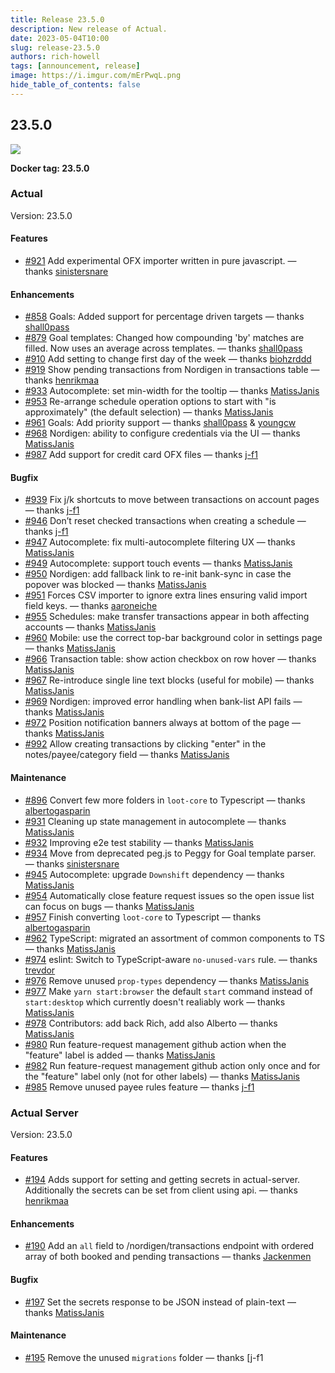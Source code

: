 ```yaml
---
title: Release 23.5.0
description: New release of Actual.
date: 2023-05-04T10:00
slug: release-23.5.0
authors: rich-howell
tags: [announcement, release]
image: https://i.imgur.com/mErPwqL.png
hide_table_of_contents: false
---
```


## 23.5.0

![](../img/blog/23.5.0.png)

**Docker tag: 23.5.0**

### Actual

Version: 23.5.0

#### Features

- [#921](https://github.com/actualbudget/actual/pull/921) Add experimental OFX importer written in pure javascript. — thanks [sinistersnare]

#### Enhancements

- [#858](https://github.com/actualbudget/actual/pull/858) Goals: Added support for percentage driven targets — thanks [shall0pass]
- [#879](https://github.com/actualbudget/actual/pull/879) Goal templates: Changed how compounding 'by' matches are filled. Now uses an average across templates. — thanks [shall0pass]
- [#910](https://github.com/actualbudget/actual/pull/910) Add setting to change first day of the week — thanks [biohzrddd]
- [#919](https://github.com/actualbudget/actual/pull/919) Show pending transactions from Nordigen in transactions table — thanks [henrikmaa]
- [#933](https://github.com/actualbudget/actual/pull/933) Autocomplete: set min-width for the tooltip — thanks [MatissJanis]
- [#953](https://github.com/actualbudget/actual/pull/953) Re-arrange schedule operation options to start with "is approximately" (the default selection) — thanks [MatissJanis]
- [#961](https://github.com/actualbudget/actual/pull/961) Goals: Add priority support — thanks [shall0pass] & [youngcw]
- [#968](https://github.com/actualbudget/actual/pull/968) Nordigen: ability to configure credentials via the UI — thanks [MatissJanis]
- [#987](https://github.com/actualbudget/actual/pull/987) Add support for credit card OFX files — thanks [j-f1]

#### Bugfix

- [#939](https://github.com/actualbudget/actual/pull/939) Fix j/k shortcuts to move between transactions on account pages — thanks [j-f1]
- [#946](https://github.com/actualbudget/actual/pull/946) Don’t reset checked transactions when creating a schedule — thanks [j-f1]
- [#947](https://github.com/actualbudget/actual/pull/947) Autocomplete: fix multi-autocomplete filtering UX — thanks [MatissJanis]
- [#949](https://github.com/actualbudget/actual/pull/949) Autocomplete: support touch events — thanks [MatissJanis]
- [#950](https://github.com/actualbudget/actual/pull/950) Nordigen: add fallback link to re-init bank-sync in case the popover was blocked — thanks [MatissJanis]
- [#951](https://github.com/actualbudget/actual/pull/951) Forces CSV importer to ignore extra lines ensuring valid import field keys. — thanks [aaroneiche]
- [#955](https://github.com/actualbudget/actual/pull/955) Schedules: make transfer transactions appear in both affecting accounts — thanks [MatissJanis]
- [#960](https://github.com/actualbudget/actual/pull/960) Mobile: use the correct top-bar background color in settings page — thanks [MatissJanis]
- [#966](https://github.com/actualbudget/actual/pull/966) Transaction table: show action checkbox on row hover — thanks [MatissJanis]
- [#967](https://github.com/actualbudget/actual/pull/967) Re-introduce single line text blocks (useful for mobile) — thanks [MatissJanis]
- [#969](https://github.com/actualbudget/actual/pull/969) Nordigen: improved error handling when bank-list API fails — thanks [MatissJanis]
- [#972](https://github.com/actualbudget/actual/pull/972) Position notification banners always at bottom of the page — thanks [MatissJanis]
- [#992](https://github.com/actualbudget/actual/pull/992) Allow creating transactions by clicking "enter" in the notes/payee/category field — thanks [MatissJanis]

#### Maintenance

- [#896](https://github.com/actualbudget/actual/pull/896) Convert few more folders in `loot-core` to Typescript — thanks [albertogasparin]
- [#931](https://github.com/actualbudget/actual/pull/931) Cleaning up state management in autocomplete — thanks [MatissJanis]
- [#932](https://github.com/actualbudget/actual/pull/932) Improving e2e test stability — thanks [MatissJanis]
- [#934](https://github.com/actualbudget/actual/pull/934) Move from deprecated peg.js to Peggy for Goal template parser. — thanks [sinistersnare]
- [#945](https://github.com/actualbudget/actual/pull/945) Autocomplete: upgrade `Downshift` dependency — thanks [MatissJanis]
- [#954](https://github.com/actualbudget/actual/pull/954) Automatically close feature request issues so the open issue list can focus on bugs — thanks [MatissJanis]
- [#957](https://github.com/actualbudget/actual/pull/957) Finish converting `loot-core` to Typescript — thanks [albertogasparin]
- [#962](https://github.com/actualbudget/actual/pull/962) TypeScript: migrated an assortment of common components to TS — thanks [MatissJanis]
- [#974](https://github.com/actualbudget/actual/pull/974) eslint: Switch to TypeScript-aware `no-unused-vars` rule. — thanks [trevdor]
- [#976](https://github.com/actualbudget/actual/pull/976) Remove unused `prop-types` dependency — thanks [MatissJanis]
- [#977](https://github.com/actualbudget/actual/pull/977) Make `yarn start:browser` the default `start` command instead of `start:desktop` which currently doesn't realiably work — thanks [MatissJanis]
- [#978](https://github.com/actualbudget/actual/pull/978) Contributors: add back Rich, add also Alberto — thanks [MatissJanis]
- [#980](https://github.com/actualbudget/actual/pull/980) Run feature-request management github action when the "feature" label is added — thanks [MatissJanis]
- [#982](https://github.com/actualbudget/actual/pull/982) Run feature-request management github action only once and for the "feature" label only (not for other labels) — thanks [MatissJanis]
- [#985](https://github.com/actualbudget/actual/pull/985) Remove unused payee rules feature — thanks [j-f1]

### Actual Server

Version: 23.5.0

#### Features

- [#194](https://github.com/actualbudget/actual-server/pull/194) Adds support for setting and getting secrets in actual-server. Additionally the secrets can be set from client using api. — thanks [henrikmaa]

#### Enhancements

- [#190](https://github.com/actualbudget/actual-server/pull/190) Add an `all` field to /nordigen/transactions endpoint with ordered array of both booked and pending transactions — thanks [Jackenmen]

#### Bugfix

- [#197](https://github.com/actualbudget/actual-server/pull/197) Set the secrets response to be JSON instead of plain-text — thanks [MatissJanis]

#### Maintenance

- [#195](https://github.com/actualbudget/actual-server/pull/195) Remove the unused `migrations` folder — thanks [j-f1

[7brend7]: https://github.com/7brend7
[aaroneiche]: https://github.com/aaroneiche
[aharbis]: https://github.com/aharbis
[ajtrichards]: https://github.com/ajtrichards
[albertogasparin]: https://github.com/albertogasparin
[andremralves]: https://github.com/andremralves
[bdoherty]: https://github.com/bdoherty
[biohzrddd]: https://github.com/biohzrddd
[brtwrst]: https://github.com/brtwrst
[carkom]: https://github.com/carkom
[chylex]: https://github.com/chylex
[ciwchris]: https://github.com/ciwchris
[coliff]: https://github.com/coliff
[eberureon]: https://github.com/eberureon
[ejmurra]: https://github.com/ejmurra
[ezfe]: https://github.com/ezfe
[fry]: https://github.com/fry
[fstybel]: https://github.com/fstybel
[gsumpster]: https://github.com/gsumpster
[heilerich]: https://github.com/heilerich
[henrikmaa]: https://github.com/henrikmaa
[intiplink]: https://github.com/intiplink
[iurynogueira]: https://github.com/iurynogueira
[j-f1]: https://github.com/j-f1
[Jackenmen]: https://github.com/Jackenmen
[jamesmortensen]: https://github.com/jamesmortensen
[JazzaG]: https://github.com/JazzaG
[jlongster]: https://github.com/jlongster
[jlsjonas]: https://github.com/jlsjonas
[jonezy35]: https://github.com/jonezy35
[Kk-ships]: https://github.com/Kk-ships
[Kovah]: https://github.com/Kovah
[ldotlopez]: https://github.com/ldotlopez
[m3nu]: https://github.com/m3nu
[manuelcanepa]: https://github.com/manuelcanepa
[MatissJanis]: https://github.com/MatissJanis
[Miodec]: https://github.com/Miodec
[mnsrv]: https://github.com/mnsrv
[modrzew]: https://github.com/modrzew
[n1thun]: https://github.com/n1thun
[ostat]: https://github.com/ostat
[PartyLich]: https://github.com/PartyLich
[pmamberti]: https://github.com/pmamberti
[pole95]: https://github.com/pole95
[rianmcguire]: https://github.com/rianmcguire
[rich-howell]: https://github.com/rich-howell
[rickdoesdev]: https://github.com/rickdoesdev
[S3B4S]: https://github.com/S3B4S
[shall0pass]: https://github.com/shall0pass
[Shazib]: https://github.com/Shazib
[Silvenga]: https://github.com/Silvenga
[sinistersnare]: https://github.com/sinistersnare
[sudoCerb]: https://github.com/sudoCerb
[suryaatevellore]: https://github.com/suryaatevellore
[TheTrueCaligari]: https://github.com/TheTrueCaligari
[TomAFrench]: https://github.com/TomAFrench
[trevdor]: https://github.com/trevdor
[UnexomWid]: https://github.com/UnexomWid
[venkata-krishnas]: https://github.com/venkata-krishnas
[vincentscode]: https://github.com/vincentscode
[waseem-h]: https://github.com/waseem-h
[winklevos]: https://github.com/winklevos
[wmertens]: https://github.com/wmertens
[youngcw]: https://github.com/youngcw
